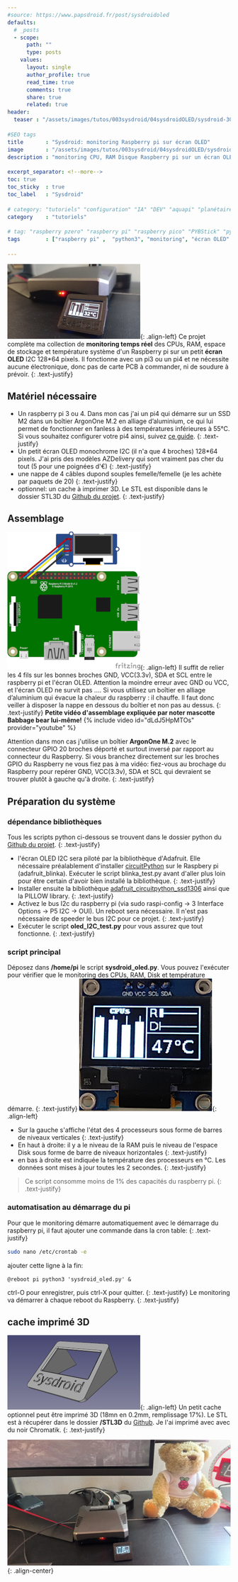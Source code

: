 ```yaml
---
#source: https://www.papsdroid.fr/post/sysdroidoled
defaults:
  # _posts
  - scope:
      path: ""
      type: posts
    values:
      layout: single
      author_profile: true
      read_time: true
      comments: true
      share: true
      related: true
header: 
  teaser : "/assets/images/tutos/003sysdroid/04sysdroidOLED/sysdroid-300.jpg"

#SEO tags
title       : "Sysdroid: monitoring Raspberry pi sur écran OLED"
image       : "/assets/images/tutos/003sysdroid/04sysdroidOLED/sysdroid-300.jpg"
description : "monitoring CPU, RAM Disque Raspberry pi sur un écran OLED"

excerpt_separator: <!--more-->
toc: true
toc_sticky  : true
toc_label   : "Sysdroid"

# category: "tutoriels" "configuration" "IA" "DEV" "aquapi" "planétaire" 
category    : "tutoriels" 

# tag: "raspberry pzero" "raspberry pi" "raspberry pico" "PYBStick" "python3" "micro-pyhton" "électronique"
tags        : ["raspberry pi" ,  "python3", "monitoring", "écran OLED" ]

---
```


![SysdroidOLED](/assets/images/tutos/003sysdroid/04sysdroidOLED/sysdroid-300.jpg){: .align-left}
Ce projet complète ma collection de **monitoring temps réel** des CPUs, RAM, espace de stockage et température système d'un Raspberry pi sur un petit **écran OLED** I2C 128*64 pixels. Il fonctionne avec un pi3 ou un pi4 et ne nécessite aucune électronique, donc pas de carte PCB à commander, ni de soudure à prévoir.
{: .text-justify}
## Matériel nécessaire
* Un raspberry pi 3 ou 4. Dans mon cas j'ai un pi4 qui démarre sur un SSD M2 dans un boîtier ArgonOne M.2 en alliage d’aluminium, ce qui lui permet de fonctionner en fanless à des températures inférieures à 55°C. Si vous souhaitez configurer votre pi4 ainsi, suivez [ce guide](https://papsdroidfr.github.io/configuration/ArgonOneM2/).
{: .text-justify}
* Un petit écran OLED monochrome I2C (il n'a que 4 broches) 128*64 pixels. J'ai pris des modèles AZDelivery qui sont vraiment pas cher du tout (5 pour une poignées d'€)
{: .text-justify}
* une nappe de 4 câbles dupond souples femelle/femelle (je les achète par paquets de 20)
{: .text-justify}
* optionnel: un cache à imprimer 3D. Le STL est disponible dans le dossier STL3D du [Github du projet](https://github.com/papsdroidfr/Sysdroid_OLED).
{: .text-justify}

## Assemblage
![SysdroidOLED](/assets/images/tutos/003sysdroid/04sysdroidOLED/fritzing.png){: .align-left}
Il suffit de relier les 4 fils sur les bonnes broches GND, VCC(3.3v), SDA et SCL entre le raspberry pi et l'écran OLED. Attention la moindre erreur avec GND ou VCC, et l'écran OLED ne survit pas .... Si vous utilisez un boîtier en alliage d’aluminium qui évacue la chaleur du raspberry : il chauffe. Il faut donc veiller à disposer la nappe en dessous du boîtier et non pas au dessus.
{: .text-justify}
**Petite vidéo d'assemblage expliquée par noter mascotte Babbage bear lui-même!**
{% include video id="dLdJ5HpMTOs" provider="youtube" %}

Attention dans mon cas j'utilise un boîtier **ArgonOne M.2** avec le connecteur GPIO 20 broches déporté et surtout inversé par rapport au connecteur du Raspberry. Si vous branchez directement sur les broches GPIO du Raspberry ne vous fiez pas à ma vidéo: fiez-vous au brochage du Raspberry pour repérer GND, VCC(3.3v), SDA et SCL qui devraient se trouver plutôt à gauche qu'à droite.
{: .text-justify}

## Préparation du système
### dépendance bibliothèques
Tous les scripts python ci-dessous se trouvent dans le dossier python du [Github du projet](https://github.com/papsdroidfr/Sysdroid_OLED).
{: .text-justify}
* l'écran OLED I2C sera piloté par la bibliothèque d'Adafruit. Elle nécessaire préalablement d'installer [circuitPython](https://learn.adafruit.com/welcome-to-circuitpython/what-is-circuitpython) sur le Raspbery pi (adafruit_blinka). Exécuter le script blinka_test.py avant d'aller plus loin pour être certain d'avoir bien installé la bibliothèque.
{: .text-justify}
* Installer ensuite la bibliothèque [adafruit_circuitpython_ssd1306](https://learn.adafruit.com/monochrome-oled-breakouts/python-setup) ainsi que la PILLOW library.
{: .text-justify}
* Activez le bus I2c du raspberry pi (via sudo raspi-config -> 3 Interface Options -> P5 I2C -> OUI). Un reboot sera nécessaire. Il n'est pas nécessaire de speeder le bus I2C pour ce projet.
{: .text-justify}
* Exécuter le script **oled_I2C_test.py** pour vous assurez que tout fonctionne.
{: .text-justify}

### script principal
Déposez dans **/home/pi** le script **sysdroid_oled.py**. Vous pouvez l'exécuter pour vérifier que le monitoring des CPUs, RAM, Disk et température démarre.
{: .text-justify}
![SysdroidOLED](/assets/images/tutos/003sysdroid/04sysdroidOLED/chrome_web.jpg){: .align-left}
* Sur la gauche s'affiche l'état des 4 processeurs sous forme de barres de niveaux verticales
{: .text-justify}
* En haut à droite: il y a le niveau de la RAM puis le niveau de l'espace Disk sous forme de barre de niveaux horizontales
{: .text-justify}
* en bas à droite est indiquée la température des processeurs en °C. Les données sont mises à jour toutes les 2 secondes.
{: .text-justify}
> Ce script consomme moins de 1% des capacités du raspberry pi.
{: .text-justify}

### automatisation au démarrage du pi
Pour que le monitoring démarre automatiquement avec le démarrage du raspberry pi, il faut ajouter une commande dans la cron table:
{: .text-justify}
```bash
sudo nano /etc/crontab -e
```
ajouter cette ligne à la fin:
```
@reboot pi python3 'sysdroid_oled.py' &
```
ctrl-O pour enregistrer, puis ctrl-X pour quitter.
{: .text-justify}
Le monitoring va démarrer à chaque reboot du Raspberry.
{: .text-justify}

## cache imprimé 3D
![SysdroidOLED](/assets/images/tutos/003sysdroid/04sysdroidOLED/cache3D.png){: .align-left}
Un petit cache optionnel peut être imprimé 3D (18mn en 0.2mm, remplissage 17%). Le STL est à récupérer dans le dossier **/STL3D** du [Github](https://github.com/papsdroidfr/Sysdroid_OLED). Je l'ai imprimé avec avec du noir Chromatik.
{: .text-justify}

![SysdroidOLED](/assets/images/tutos/003sysdroid/04sysdroidOLED/sysdroid.jpg){: .align-center}